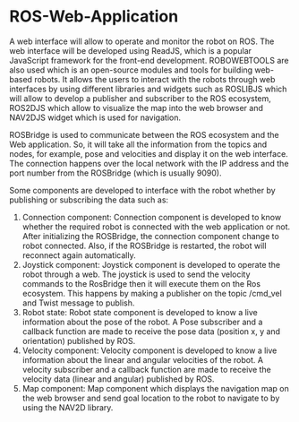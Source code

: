 # ROS-Web-Application

A web interface will allow to operate and monitor the robot on ROS. The web interface will be developed using ReadJS, which is a popular JavaScript framework for the front-end development. ROBOWEBTOOLS are also used which is an open-source modules and tools for building web-based robots. It allows the users to interact with the robots through web interfaces by using different libraries and widgets such as ROSLIBJS which will allow to develop a publisher and subscriber to the ROS ecosystem, ROS2DJS which allow to visualize the map into the web browser and NAV2DJS widget which is used for navigation.

ROSBridge is used to communicate between the ROS ecosystem and the Web application. So, it will take all the information from the topics and nodes, for example, pose and velocities and display it on the web interface. The connection happens over the local network with the IP address and the port number from the ROSBridge (which is usually 9090).

Some components are developed to interface with the robot whether by publishing or subscribing the data such as:
1. Connection component:
  Connection component is developed to know whether the required robot is connected with the web application or not. After initializing the ROSBridge, the connection component
  change to robot connected. Also, if the ROSBridge is restarted, the robot will reconnect again automatically.
2. Joystick component:
  Joystick component is developed to operate the robot through a web. The joystick is used to send the velocity commands to the RosBridge then it will execute them on the Ros
  ecosystem. This happens by making a publisher on the topic /cmd_vel and Twist message to publish.
3. Robot state:
  Robot state component is developed to know a live information about the pose of the robot. A Pose subscriber and a callback function are made to receive the pose data (position
  x, y and orientation) published by ROS.
4. Velocity component:
  Velocity component is developed to know a live information about the linear and angular velocities of the robot. A velocity subscriber and a callback function are made to
  receive the velocity data (linear and angular) published by ROS.
5. Map component:
  Map component which displays the navigation map on the web browser and send goal location to the robot to navigate to by using the NAV2D library.
  
  
 
